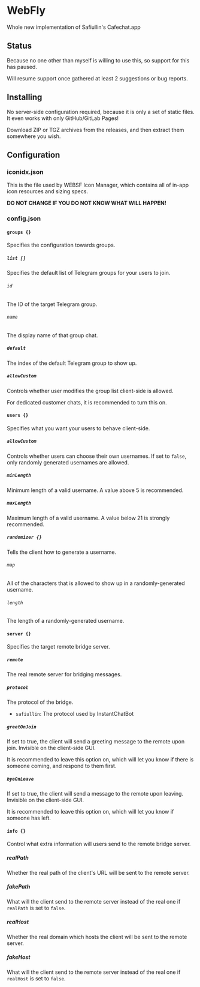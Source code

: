 # WebFly
Whole new implementation of Safiullin's Cafechat.app

## Status
Because no one other than myself is willing to use this, so support for this has paused.

Will resume support once gathered at least 2 suggestions or bug reports.

## Installing
No server-side configuration required, because it is only a set of static files. It even works with only GitHub/GitLab Pages!

Download ZIP or TGZ archives from the releases, and then extract them somewhere you wish.

## Configuration
### iconidx.json
This is the file used by WEBSF Icon Manager, which contains all of in-app icon resources and sizing specs.

**DO NOT CHANGE IF YOU DO NOT KNOW WHAT WILL HAPPEN!**
### config.json
#### ```groups {}```
Specifies the configuration towards groups.
##### ```list []```
Specifies the default list of Telegram groups for your users to join.
###### ```id```
The ID of the target Telegram group.
###### ```name```
The display name of that group chat.
##### ```default```
The index of the default Telegram group to show up.
##### ```allowCustom```
Controls whether user modifies the group list client-side is allowed.

For dedicated customer chats, it is recommended to turn this on.
#### ```users {}```
Specifies what you want your users to behave client-side.
##### ```allowCustom```
Controls whether users can choose their own usernames. If set to ```false```, only randomly generated usernames are allowed.
##### ```minLength```
Minimum length of a valid username. A value above 5 is recommended.
##### ```maxLength```
Maximum length of a valid username. A value below 21 is strongly recommended.
##### ```randomizer {}```
Tells the client how to generate a username.
###### ```map```
All of the characters that is allowed to show up in a randomly-generated username.
###### ```length```
The length of a randomly-generated username.
#### ```server {}```
Specifies the target remote bridge server.
##### ```remote```
The real remote server for bridging messages.
##### ```protocol```
The protocol of the bridge.

* ```safiullin```: The protocol used by InstantChatBot
##### ```greetOnJoin```
If set to true, the client will send a greeting message to the remote upon join. Invisible on the client-side GUI.

It is recommended to leave this option on, which will let you know if there is someone coming, and respond to them first.
##### ```byeOnLeave```
If set to true, the client will send a message to the remote upon leaving. Invisible on the client-side GUI.

It is recommended to leave this option on, which will let you know if someone has left.
#### ```info {}```
Control what extra information will users send to the remote bridge server.
##### realPath
Whether the real path of the client's URL will be sent to the remote server.
##### fakePath
What will the client send to the remote server instead of the real one if ```realPath``` is set to ```false```.
##### realHost
Whether the real domain which hosts the client will be sent to the remote server.
##### fakeHost
What will the client send to the remote server instead of the real one if ```realHost``` is set to ```false```.
